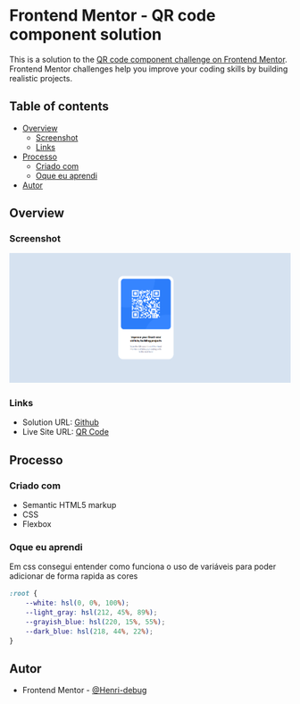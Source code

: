 # Frontend Mentor - QR code component solution

This is a solution to the [QR code component challenge on Frontend Mentor](https://www.frontendmentor.io/challenges/qr-code-component-iux_sIO_H). Frontend Mentor challenges help you improve your coding skills by building realistic projects. 

## Table of contents

- [Overview](#overview)
  - [Screenshot](#screenshot)
  - [Links](#links)
- [Processo](#processo)
  - [Criado com](#criado-com)
  - [Oque eu aprendi](#oque-eu-aprendi)
- [Autor](#autor)


## Overview

### Screenshot

![Foto](./screenshot.png)

### Links

- Solution URL: [Github](https://github.com/Henri-debug/QR-code-design)
- Live Site URL: [QR Code](https://qr-code-design-coral.vercel.app/)


## Processo

### Criado com

- Semantic HTML5 markup
- CSS
- Flexbox


### Oque eu aprendi


Em css consegui entender como funciona o uso de variáveis para poder adicionar de forma rapida as cores
```css
:root {
    --white: hsl(0, 0%, 100%);
    --light_gray: hsl(212, 45%, 89%);
    --grayish_blue: hsl(220, 15%, 55%);
    --dark_blue: hsl(218, 44%, 22%);
}
```

## Autor

- Frontend Mentor - [@Henri-debug](https://www.frontendmentor.io/profile/Henri-debug)


